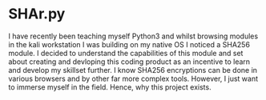 # SHAr.py
I have recently been teaching myself Python3 and whilst browsing modules in the kali workstation I was building on my native OS I noticed a SHA256 module. 
I decided to understand the capabilities of this module and set about creating and devloping this coding product as an incentive to learn and develop my skillset further.
I know SHA256 encryptions can be done in various browsers and by other far more complex tools. However, I just want to immerse myself in the field. Hence, why this project 
exists.
